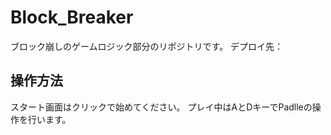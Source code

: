 # Block_Breaker
ブロック崩しのゲームロジック部分のリポジトリです。
デプロイ先：
## 操作方法
スタート画面はクリックで始めてください。
プレイ中はAとDキーでPadlleの操作を行います。
